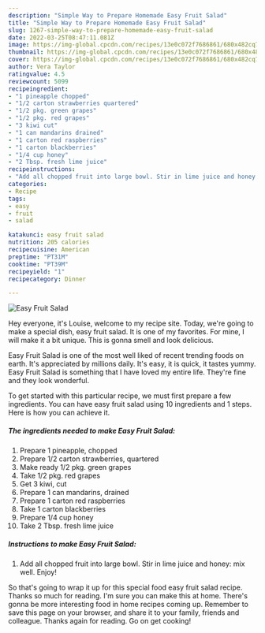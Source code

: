 ```yaml
---
description: "Simple Way to Prepare Homemade Easy Fruit Salad"
title: "Simple Way to Prepare Homemade Easy Fruit Salad"
slug: 1267-simple-way-to-prepare-homemade-easy-fruit-salad
date: 2022-03-25T08:47:11.081Z
image: https://img-global.cpcdn.com/recipes/13e0c072f7686861/680x482cq70/easy-fruit-salad-recipe-main-photo.jpg
thumbnail: https://img-global.cpcdn.com/recipes/13e0c072f7686861/680x482cq70/easy-fruit-salad-recipe-main-photo.jpg
cover: https://img-global.cpcdn.com/recipes/13e0c072f7686861/680x482cq70/easy-fruit-salad-recipe-main-photo.jpg
author: Vera Taylor
ratingvalue: 4.5
reviewcount: 5099
recipeingredient:
- "1 pineapple chopped"
- "1/2 carton strawberries quartered"
- "1/2 pkg. green grapes"
- "1/2 pkg. red grapes"
- "3 kiwi cut"
- "1 can mandarins drained"
- "1 carton red raspberries"
- "1 carton blackberries"
- "1/4 cup honey"
- "2 Tbsp. fresh lime juice"
recipeinstructions:
- "Add all chopped fruit into large bowl. Stir in lime juice and honey: mix well. Enjoy!"
categories:
- Recipe
tags:
- easy
- fruit
- salad

katakunci: easy fruit salad 
nutrition: 205 calories
recipecuisine: American
preptime: "PT31M"
cooktime: "PT39M"
recipeyield: "1"
recipecategory: Dinner

---
```



![Easy Fruit Salad](https://img-global.cpcdn.com/recipes/13e0c072f7686861/680x482cq70/easy-fruit-salad-recipe-main-photo.jpg)

Hey everyone, it's Louise, welcome to my recipe site. Today, we're going to make a special dish, easy fruit salad. It is one of my favorites. For mine, I will make it a bit unique. This is gonna smell and look delicious.

Easy Fruit Salad is one of the most well liked of recent trending foods on earth. It's appreciated by millions daily. It's easy, it is quick, it tastes yummy. Easy Fruit Salad is something that I have loved my entire life. They're fine and they look wonderful.




To get started with this particular recipe, we must first prepare a few ingredients. You can have easy fruit salad using 10 ingredients and 1 steps. Here is how you can achieve it.

<!--inarticleads1-->

##### The ingredients needed to make Easy Fruit Salad:

1. Prepare 1 pineapple, chopped
1. Prepare 1/2 carton strawberries, quartered
1. Make ready 1/2 pkg. green grapes
1. Take 1/2 pkg. red grapes
1. Get 3 kiwi, cut
1. Prepare 1 can mandarins, drained
1. Prepare 1 carton red raspberries
1. Take 1 carton blackberries
1. Prepare 1/4 cup honey
1. Take 2 Tbsp. fresh lime juice




<!--inarticleads2-->

##### Instructions to make Easy Fruit Salad:

1. Add all chopped fruit into large bowl. Stir in lime juice and honey: mix well. Enjoy!




So that's going to wrap it up for this special food easy fruit salad recipe. Thanks so much for reading. I'm sure you can make this at home. There's gonna be more interesting food in home recipes coming up. Remember to save this page on your browser, and share it to your family, friends and colleague. Thanks again for reading. Go on get cooking!
